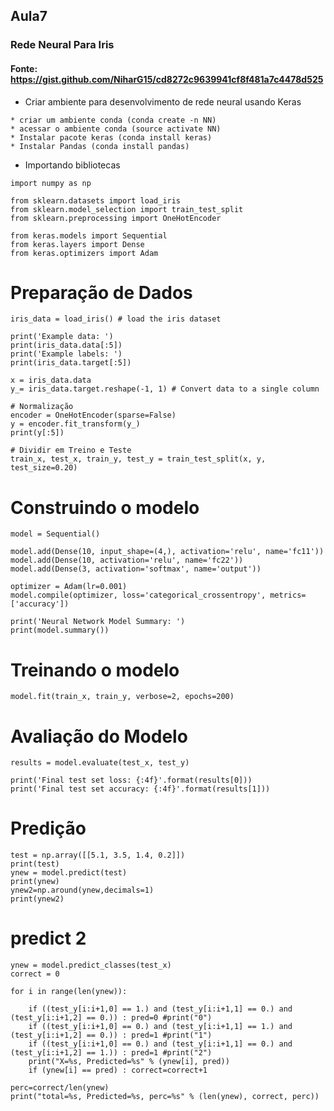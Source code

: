 ## Aula7

### Rede Neural Para Iris

#### Fonte:  https://gist.github.com/NiharG15/cd8272c9639941cf8f481a7c4478d525

* Criar ambiente para desenvolvimento de rede neural usando Keras
```
* criar um ambiente conda (conda create -n NN)
* acessar o ambiente conda (source activate NN)
* Instalar pacote keras (conda install keras)
* Instalar Pandas (conda install pandas)
```

* Importando bibliotecas

```
import numpy as np

from sklearn.datasets import load_iris
from sklearn.model_selection import train_test_split
from sklearn.preprocessing import OneHotEncoder

from keras.models import Sequential
from keras.layers import Dense
from keras.optimizers import Adam
```

# Preparação de Dados
```
iris_data = load_iris() # load the iris dataset

print('Example data: ')
print(iris_data.data[:5])
print('Example labels: ')
print(iris_data.target[:5])

x = iris_data.data
y_= iris_data.target.reshape(-1, 1) # Convert data to a single column

# Normalização
encoder = OneHotEncoder(sparse=False)
y = encoder.fit_transform(y_)
print(y[:5])

# Dividir em Treino e Teste
train_x, test_x, train_y, test_y = train_test_split(x, y, test_size=0.20)
```

# Construindo o modelo
```
model = Sequential()

model.add(Dense(10, input_shape=(4,), activation='relu', name='fc11'))
model.add(Dense(10, activation='relu', name='fc22'))
model.add(Dense(3, activation='softmax', name='output'))

optimizer = Adam(lr=0.001)
model.compile(optimizer, loss='categorical_crossentropy', metrics=['accuracy'])

print('Neural Network Model Summary: ')
print(model.summary())
```

# Treinando o modelo
```
model.fit(train_x, train_y, verbose=2, epochs=200)
```

# Avaliação do Modelo
```
results = model.evaluate(test_x, test_y)

print('Final test set loss: {:4f}'.format(results[0]))
print('Final test set accuracy: {:4f}'.format(results[1]))
```

# Predição

```
test = np.array([[5.1, 3.5, 1.4, 0.2]])
print(test)
ynew = model.predict(test)
print(ynew)
ynew2=np.around(ynew,decimals=1)
print(ynew2)
```

# predict 2
```
ynew = model.predict_classes(test_x)
correct = 0

for i in range(len(ynew)):
    
    if ((test_y[i:i+1,0] == 1.) and (test_y[i:i+1,1] == 0.) and (test_y[i:i+1,2] == 0.)) : pred=0 #print("0")
    if ((test_y[i:i+1,0] == 0.) and (test_y[i:i+1,1] == 1.) and (test_y[i:i+1,2] == 0.)) : pred=1 #print("1")
    if ((test_y[i:i+1,0] == 0.) and (test_y[i:i+1,1] == 0.) and (test_y[i:i+1,2] == 1.)) : pred=1 #print("2")
    print("X=%s, Predicted=%s" % (ynew[i], pred))
    if (ynew[i] == pred) : correct=correct+1
    
perc=correct/len(ynew)
print("total=%s, Predicted=%s, perc=%s" % (len(ynew), correct, perc))
```
